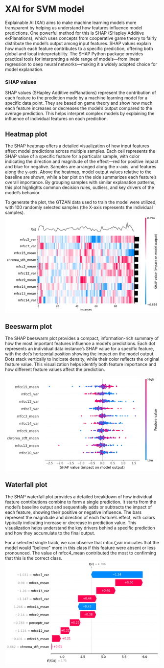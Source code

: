 # XAI for SVM model
Explainable AI (XAI) aims to make machine learning models more transparent by helping us understand how features influence model predictions. One powerful method for this is SHAP (SHapley Additive exPlanations), which uses concepts from cooperative game theory to fairly distribute the model’s output among input features. SHAP values explain how much each feature contributes to a specific prediction, offering both global and local interpretability. The SHAP Python package provides practical tools for interpreting a wide range of models—from linear regression to deep neural networks—making it a widely adopted choice for model explanation.

### SHAP values
SHAP values (SHapley Additive exPlanations) represent the contribution of each feature to the prediction made by a machine learning model for a specific data point. They are based on game theory and show how much each feature increases or decreases the model’s output compared to the average prediction. This helps interpret complex models by explaining the influence of individual features on each prediction.

## Heatmap plot
The SHAP heatmap offers a detailed visualization of how input features affect model predictions across multiple samples. Each cell represents the SHAP value of a specific feature for a particular sample, with color indicating the direction and magnitude of the effect—red for positive impact and blue for negative. Samples are arranged along the x-axis, and features along the y-axis. Above the heatmap, model output values relative to the baseline are shown, while a bar plot on the side summarizes each feature’s overall importance. By grouping samples with similar explanation patterns, this plot highlights common decision rules, outliers, and key drivers of the model’s behavior.

To generate the plot, the GTZAN data used to train the model were utilized, with 100 randomly selected samples (the X-axis represents the individual samples).
![](../reports/figures/heatmap_xai.png)

## Beeswarm plot
The SHAP beeswarm plot provides a compact, information-rich summary of how the most important features influence a model’s predictions. Each dot represents an individual data instance’s SHAP value for a specific feature, with the dot’s horizontal position showing the impact on the model output. Dots stack vertically to indicate density, while their color reflects the original feature value. This visualization helps identify both feature importance and how different feature values affect the prediction.

![](../reports/figures/beeswarm_xai.png)

## Waterfall plot
The SHAP waterfall plot provides a detailed breakdown of how individual feature contributions combine to form a single prediction. It starts from the model’s baseline output and sequentially adds or subtracts the impact of each feature, showing their positive or negative influence. The bars represent the magnitude and direction of each feature’s effect, with colors typically indicating increase or decrease in prediction value. This visualization helps understand the key drivers behind a specific prediction and how they accumulate to the final output.

For a selected single track, we can observe that mfcc7_var indicates that the model would "believe" more in this class if this feature were absent or less pronounced. The value of mfcc4_mean contributed the most to confirming that this is the correct class.
![](../reports/figures/waterfall_xai.png)


